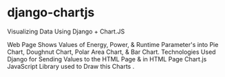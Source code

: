 # django-chartjs
Visualizing Data Using Django + Chart.JS

Web Page Shows Values of Energy, Power, & Runtime Parameter's into Pie Chart, Doughnut Chart, Polar Area Chart, & Bar Chart. Technologies Used Django for Sending Values to the HTML Page & in HTML Page Chart.js JavaScript Library used to Draw this Charts .
